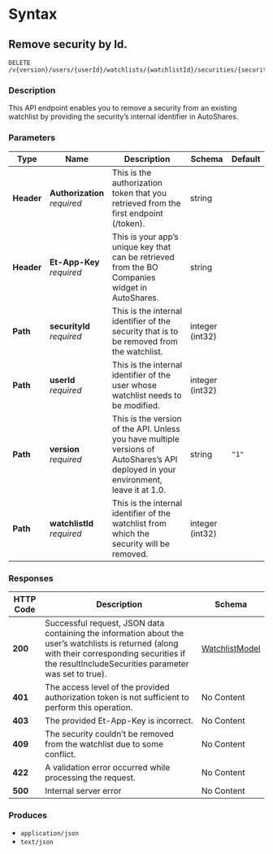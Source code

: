 # Syntax

## Remove security by Id.

```
DELETE /v{version}/users/{userId}/watchlists/{watchlistId}/securities/{securityId}
```

### Description

This API endpoint enables you to remove a security from an existing watchlist by providing the security’s internal identifier in AutoShares.

### Parameters

| Type       | Name                                                         | Description                                                                                                                           | Schema          | Default |
| ---------- | ------------------------------------------------------------ | ------------------------------------------------------------------------------------------------------------------------------------- | --------------- | ------- |
| **Header** | <p><strong>Authorization</strong>  <br><em>required</em></p> | This is the authorization token that you retrieved from the first endpoint (/token).                                                  | string          |         |
| **Header** | <p><strong>Et-App-Key</strong>  <br><em>required</em></p>    | This is your app’s unique key that can be retrieved from the BO Companies widget in AutoShares.                                      | string          |         |
| **Path**   | <p><strong>securityId</strong>  <br><em>required</em></p>    | This is the internal identifier of the security that is to be removed from the watchlist.                                             | integer (int32) |         |
| **Path**   | <p><strong>userId</strong>  <br><em>required</em></p>        | This is the internal identifier of the user whose watchlist needs to be modified.                                                     | integer (int32) |         |
| **Path**   | <p><strong>version</strong>  <br><em>required</em></p>       | This is the version of the API. Unless you have multiple versions of AutoShares’s API deployed in your environment, leave it at 1.0. | string          | `"1"`   |
| **Path**   | <p><strong>watchlistId</strong>  <br><em>required</em></p>   | This is the internal identifier of the watchlist from which the security will be removed.                                             | integer (int32) |         |

### Responses

| HTTP Code | Description                                                                                                                                                                                            | Schema                                                             |
| --------- | ------------------------------------------------------------------------------------------------------------------------------------------------------------------------------------------------------ | ------------------------------------------------------------------ |
| **200**   | Successful request, JSON data containing the information about the user’s watchlists is returned (along with their corresponding securities if the resultIncludeSecurities parameter was set to true). | [WatchlistModel](watchlists\_removesecuritybyid.md#watchlistmodel) |
| **401**   | The access level of the provided authorization token is not sufficient to perform this operation.                                                                                                      | No Content                                                         |
| **403**   | The provided Et-App-Key is incorrect.                                                                                                                                                                  | No Content                                                         |
| **409**   | The security couldn’t be removed from the watchlist due to some conflict.                                                                                                                              | No Content                                                         |
| **422**   | A validation error occurred while processing the request.                                                                                                                                              | No Content                                                         |
| **500**   | Internal server error                                                                                                                                                                                  | No Content                                                         |

### Produces

* `application/json`
* `text/json`
